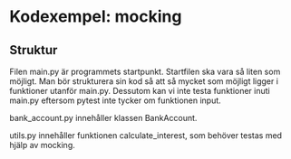 # Kodexempel: mocking

## Struktur

Filen main.py är programmets startpunkt. Startfilen ska vara så liten som möjligt. Man bör strukturera sin kod så att så mycket som möjligt ligger i funktioner utanför main.py. Dessutom kan vi inte testa funktioner inuti main.py eftersom pytest inte tycker om funktionen input.

bank_account.py innehåller klassen BankAccount.

utils.py innehåller funktionen calculate_interest, som behöver testas med hjälp av mocking.
